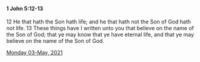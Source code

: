#### 1 John 5:12-13

12 He that hath the Son hath life; and he that hath not the Son of God hath not life. 13 These things have I written unto you that believe on the name of the Son of God; that ye may know that ye have eternal life, and that ye may believe on the name of the Son of God.

[Monday 03-May, 2021](https://t.me/s/daily_scripture)
